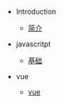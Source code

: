 * Introduction
   * [简介](intro.md)

* javascritpt
   * [基础](/js/base.md)

* vue
   * [vue](/vue/vue.md)